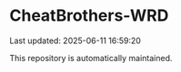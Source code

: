 # CheatBrothers-WRD

Last updated: 2025-06-11 16:59:20

This repository is automatically maintained.
